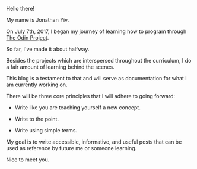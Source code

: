 Hello there!

My name is Jonathan Yiv.

On July 7th, 2017, I began my journey of learning how to program through [The Odin Project](https://www.theodinproject.com/).

So far, I've made it about halfway.

Besides the projects which are interspersed throughout the curriculum, I do a fair amount of learning behind the scenes.

This blog is a testament to that and will serve as documentation for what I am currently working on.


There will be three core principles that I will adhere to going forward:

* Write like you are teaching yourself a new concept.

* Write to the point.

* Write using simple terms.

My goal is to write accessible, informative, and useful posts that can be used as reference by future me or someone learning.

Nice to meet you.